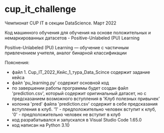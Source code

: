 # cup_it_challenge
Чемпионат CUP IT в секции DataScience. Март 2022

Код машинного обучения для обучения на основе положительных и немаркированных датасетов - Positive-Unlabeled (PU) Learning

Positive-Unlabeled (PU) Learning — обучение с частичным привлечением учителя, аналог бинарной классификации

Пояснения:
- файл 1. Cup_IT_2022_Кейс_1_тура_Data_Scince содержит задание кейса
- файл 'pu_learning.py' содержит основной код
- по завершении работы программы будет создан файл 'prediction.csv', который содержит оригинальный датасет, но с предсказанием возможного вступления в 'Клуб полезных привычек'
- колонка 'pred' файла 'prediction.csv' содержит в себе предсказания вступления в клуб. '1' - предположительно человек вступит к клуб, '0' - предположительно человек не вступит в клуб
- код разрабатывался и запускался в Visual Studio Code 1.65.0
- код написан на Python 3.10
